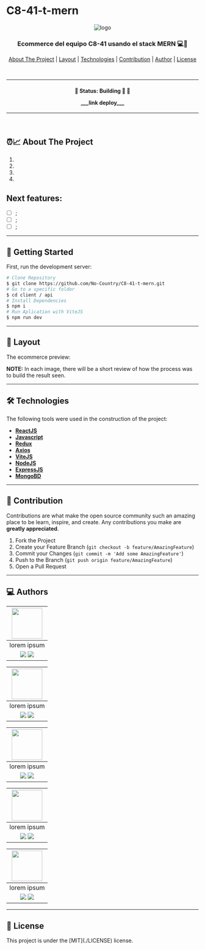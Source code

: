 # C8-41-t-mern
<div align="center">
  <img alt="logo"  src="">
</div>

<h3 align="center">
    Ecommerce del equipo C8-41 usando el stack MERN 💻🚀
</h3>

<p align="center">
  <a href="#about-the-project">About The Project</a> |
  <a href="#layout">Layout</a> |
  <a href="#technologies">Technologies</a> |
  <a href="#contribution">Contribution</a> |
  <a href="#authors">Author</a> |
  <a href="#license">License</a>
</p>

</br>

---

<h4 align="center">
	🚧 Status: Building 🚀  🚧

  <p align="center">___link deploy___</p>

</h4>

---

</br>

<h2 id="about-the-project" > ⏰📈 About The Project </h2>

1. 
2. 
3. 
4. 

## Next features:

- [ ] ;
- [ ] ;
- [ ] ;

---

## 🚀 Getting Started

First, run the development server:

```bash
# Clone Repository
$ git clone https://github.com/No-Country/C8-41-t-mern.git
# Go to a specific folder
$ cd client / api
# Install Dependencies
$ npm i
# Run Aplication with ViteJS
$ npm run dev
```

---

<h2 id="layout" >🎨  Layout </h2>

The ecommerce preview:

**NOTE:** In each image, there will be a short review of how the process was to build the result seen.

---

<h2 id="technologies"> 🛠 Technologies </h2>

The following tools were used in the construction of the project:

- **[ReactJS](https://reactjs.org)**
- **[Javascript](https://www.javascript.com/)**
- **[Redux](https://redux.js.org/)**
- **[Axios](https://github.com/axios/axios)**
- **[ViteJS](https://vitejs.dev/)**
- **[NodeJS](https://nodejs.org/en/)**
- **[ExpressJS](https://expressjs.com/)**
- **[MongoBD](https://www.mongodb.com/)**

---

<h2 id="contribution"> 💪 Contribution </h2>

Contributions are what make the open source community such an amazing place to be learn, inspire, and create. Any contributions you make are **greatly appreciated**.

1. Fork the Project
2. Create your Feature Branch (`git checkout -b feature/AmazingFeature`)
3. Commit your Changes (`git commit -m 'Add some AmazingFeature'`)
4. Push to the Branch (`git push origin feature/AmazingFeature`)
5. Open a Pull Request

---

<h2 id="authors"> 💻 Authors </h2>

| <img src="https://www.imagar.com/wp-content/uploads/2020/11/analista_programador-scaled.jpg" width=80>|
|:-:|
| lorem ipsum |
|<a href="https://github.com/joseandresgavilanes"><img src="https://img.shields.io/badge/github-%23121011.svg?&style=for-the-badge&logo=github&logoColor=white"/></a> <a href="https://www.linkedin.com/in/jose-andres-gavilanes-2954691b5/"><img src="https://img.shields.io/badge/linkedin%20-%230077B5.svg?&style=for-the-badge&logo=linkedin&logoColor=white"/></a> ||

| <img src="https://www.imagar.com/wp-content/uploads/2020/11/analista_programador-scaled.jpg" width=80>|
|:-:|
| lorem ipsum |
|<a href="https://github.com/joseandresgavilanes"><img src="https://img.shields.io/badge/github-%23121011.svg?&style=for-the-badge&logo=github&logoColor=white"/></a> <a href="https://www.linkedin.com/in/jose-andres-gavilanes-2954691b5/"><img src="https://img.shields.io/badge/linkedin%20-%230077B5.svg?&style=for-the-badge&logo=linkedin&logoColor=white"/></a> ||

| <img src="https://www.imagar.com/wp-content/uploads/2020/11/analista_programador-scaled.jpg" width=80>|
|:-:|
| lorem ipsum |
|<a href="https://github.com/joseandresgavilanes"><img src="https://img.shields.io/badge/github-%23121011.svg?&style=for-the-badge&logo=github&logoColor=white"/></a> <a href="https://www.linkedin.com/in/jose-andres-gavilanes-2954691b5/"><img src="https://img.shields.io/badge/linkedin%20-%230077B5.svg?&style=for-the-badge&logo=linkedin&logoColor=white"/></a> ||

| <img src="https://www.imagar.com/wp-content/uploads/2020/11/analista_programador-scaled.jpg" width=80>|
|:-:|
| lorem ipsum |
|<a href="https://github.com/joseandresgavilanes"><img src="https://img.shields.io/badge/github-%23121011.svg?&style=for-the-badge&logo=github&logoColor=white"/></a> <a href="https://www.linkedin.com/in/jose-andres-gavilanes-2954691b5/"><img src="https://img.shields.io/badge/linkedin%20-%230077B5.svg?&style=for-the-badge&logo=linkedin&logoColor=white"/></a> ||

| <img src="https://www.imagar.com/wp-content/uploads/2020/11/analista_programador-scaled.jpg" width=80>|
|:-:|
| lorem ipsum |
|<a href="https://github.com/joseandresgavilanes"><img src="https://img.shields.io/badge/github-%23121011.svg?&style=for-the-badge&logo=github&logoColor=white"/></a> <a href="https://www.linkedin.com/in/jose-andres-gavilanes-2954691b5/"><img src="https://img.shields.io/badge/linkedin%20-%230077B5.svg?&style=for-the-badge&logo=linkedin&logoColor=white"/></a> ||


---

<h2 id="license"> 📝 License </h2>
This project is under the [MIT](./LICENSE) license.
